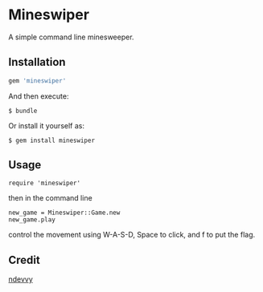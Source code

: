 # Mineswiper

A simple command line minesweeper.

## Installation

```ruby
gem 'mineswiper'
```

And then execute:

    $ bundle

Or install it yourself as:

    $ gem install mineswiper

## Usage

```
require 'mineswiper'
```

then in the command line

```
new_game = Mineswiper::Game.new
new_game.play
```

control the movement using W-A-S-D, Space to click, and f to put the flag.

## Credit

[ndevvy](https://github.com/ndevvy/minesweeper)
